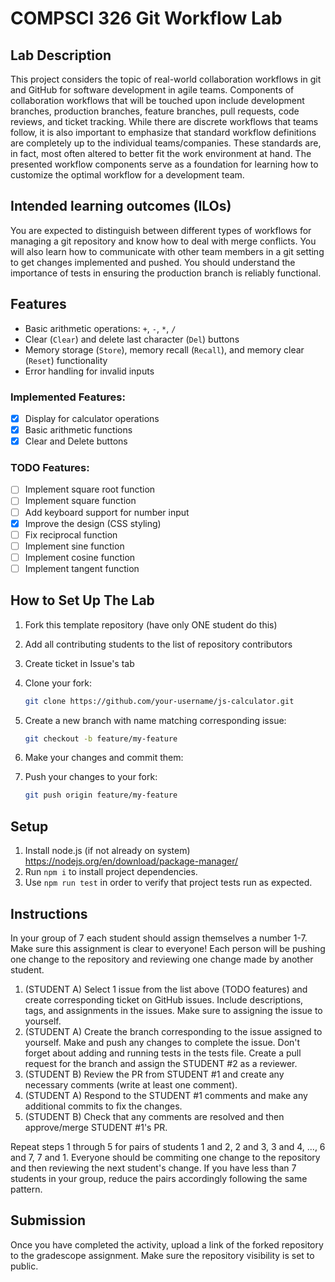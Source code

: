 # COMPSCI 326 Git Workflow Lab

## Lab Description

This project considers the topic of real-world collaboration workflows in git
and GitHub for software development in agile teams. Components of collaboration
workflows that will be touched upon include development branches, production
branches, feature branches, pull requests, code reviews, and ticket tracking.
While there are discrete workflows that teams follow, it is also important to
emphasize that standard workflow definitions are completely up to the individual
teams/companies. These standards are, in fact, most often altered to better fit
the work environment at hand. The presented workflow components serve as a
foundation for learning how to customize the optimal workflow for a development
team.

## Intended learning outcomes (ILOs)

You are expected to distinguish between different types of workflows for
managing a git repository and know how to deal with merge conflicts. You will
also learn how to communicate with other team members in a git setting to get
changes implemented and pushed. You should understand the importance of tests in
ensuring the production branch is reliably functional.

## Features

- Basic arithmetic operations: `+`, `-`, `*`, `/`
- Clear (`Clear`) and delete last character (`Del`) buttons
- Memory storage (`Store`), memory recall (`Recall`), and memory clear (`Reset`)
  functionality
- Error handling for invalid inputs

### Implemented Features:

- [x] Display for calculator operations
- [x] Basic arithmetic functions
- [x] Clear and Delete buttons

### TODO Features:

- [ ] Implement square root function
- [ ] Implement square function
- [ ] Add keyboard support for number input
- [x] Improve the design (CSS styling)
- [ ] Fix reciprocal function
- [ ] Implement sine function
- [ ] Implement cosine function
- [ ] Implement tangent function

## How to Set Up The Lab

1. Fork this template repository (have only ONE student do this)
2. Add all contributing students to the list of repository contributors
3. Create ticket in Issue's tab
4. Clone your fork:
   ```bash
   git clone https://github.com/your-username/js-calculator.git
   ```
5. Create a new branch with name matching corresponding issue:
   ```bash
   git checkout -b feature/my-feature
   ```

6. Make your changes and commit them:
7. Push your changes to your fork:
   ```bash
   git push origin feature/my-feature
   ```

## Setup
1. Install node.js (if not already on system) https://nodejs.org/en/download/package-manager/
2. Run `npm i` to install project dependencies.
3. Use `npm run test` in order to verify that project tests run as expected.

## Instructions

In your group of 7 each student should assign themselves a number 1-7. Make sure this assignment is clear to everyone! Each person will be pushing one change to the repository and reviewing one change made by another student.

1. (STUDENT A) Select 1 issue from the list above (TODO features) and create corresponding ticket on GitHub issues. Include descriptions, tags, and assignments in the issues. Make sure to assigning the issue to yourself.
2. (STUDENT A) Create the branch corresponding to the issue assigned to yourself. Make and push any changes to complete the issue. Don't forget about adding and running tests in the tests file. Create a pull request for the branch and assign the STUDENT #2 as a reviewer.
3. (STUDENT B) Review the PR from STUDENT #1 and create any necessary comments (write at least one comment).
4. (STUDENT A) Respond to the STUDENT #1 comments and make any additional commits to fix the changes.
5. (STUDENT B) Check that any comments are resolved and then approve/merge STUDENT #1's PR.

Repeat steps 1 through 5 for pairs of students 1 and 2, 2 and 3, 3 and 4, ..., 6 and 7, 7 and 1. Everyone should be commiting one change to the repository and then reviewing the next student's change. If you have less than 7 students in your group, reduce the pairs accordingly following the same pattern.

## Submission

Once you have completed the activity, upload a link of the forked repository to the gradescope assignment. Make sure the repository visibility is set to public.

